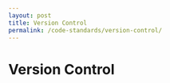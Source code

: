 ```yaml
---
layout: post
title: Version Control
permalink: /code-standards/version-control/
---
```


# Version Control